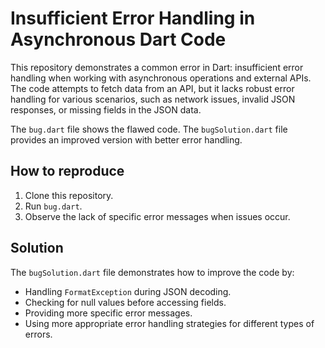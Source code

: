 # Insufficient Error Handling in Asynchronous Dart Code

This repository demonstrates a common error in Dart: insufficient error handling when working with asynchronous operations and external APIs. The code attempts to fetch data from an API, but it lacks robust error handling for various scenarios, such as network issues, invalid JSON responses, or missing fields in the JSON data.

The `bug.dart` file shows the flawed code. The `bugSolution.dart` file provides an improved version with better error handling.

## How to reproduce

1. Clone this repository.
2. Run `bug.dart`.
3. Observe the lack of specific error messages when issues occur.

## Solution

The `bugSolution.dart` file demonstrates how to improve the code by:

* Handling `FormatException` during JSON decoding.
* Checking for null values before accessing fields.
* Providing more specific error messages.
* Using more appropriate error handling strategies for different types of errors.